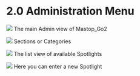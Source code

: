 # 2.0 Administration Menu

![](/assets/image001.png)
The main Admin view of Mastop\_Go2

![](/assets/image003.png)
Sections or Categories



![](/assets/image004.png)
The list view of available Spotlights

![](/assets/image005.png)
Here you can enter a new Spotlight

